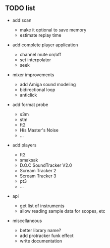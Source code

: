 TODO list
---------

- add scan
  - make it optional to save memory
  - estimate replay time

- add complete player application
  - channel mute on/off
  - set interpolator
  - seek

- mixer improvements
  - add Amiga sound modeling
  - bidirectional loop
  - anticlick

- add format probe
  - s3m
  - stm
  - ft2
  - His Master's Noise
  - ...

- add players
  - ft2
  - smaksak
  - D.O.C SoundTracker V2.0
  - Scream Tracker 2
  - Scream Tracker 3
  - pt3
  - ...

- api
  - get list of instruments
  - allow reading sample data for scopes, etc

- miscellaneous
  - better library name?
  - add protracker funk effect
  - write documentation
